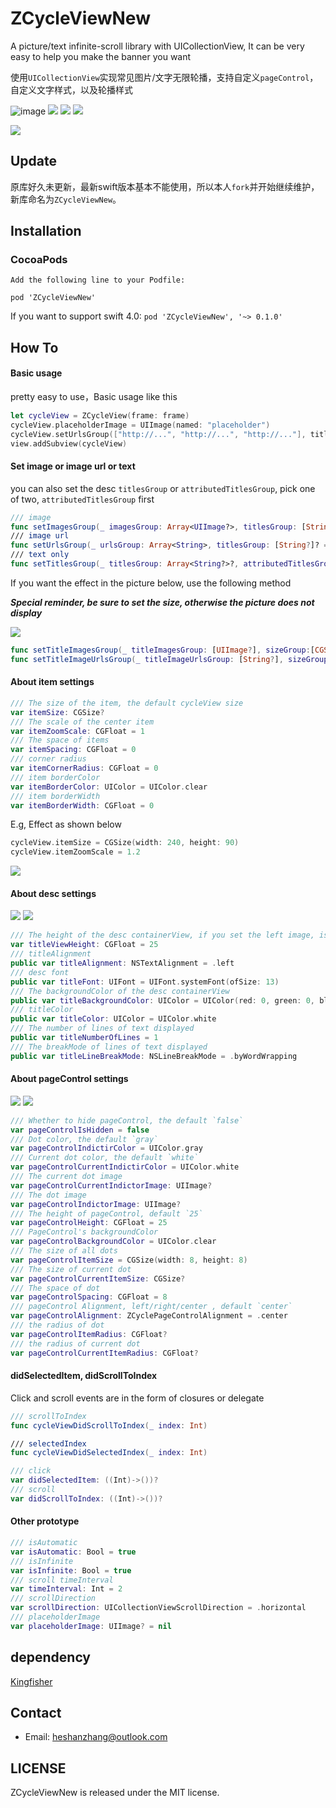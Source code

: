 # ZCycleViewNew

A picture/text infinite-scroll library with UICollectionView, It can be very easy to help you make the banner you want

使用`UICollectionView`实现常见图片/文字无限轮播，支持自定义`pageControl`，自定义文字样式，以及轮播样式

![image](https://travis-ci.org/ghostlordstar/ZCycleView.svg?branch=master)   ![](https://img.shields.io/badge/support-swift%204%2B-green.svg)  ![](https://img.shields.io/badge/support-iOS%208%2B-blue.svg)  ![](https://img.shields.io/cocoapods/v/ZCycleViewNew.svg?style=flat)

<img src="https://github.com/MQZHot/ZCycleView/raw/master/Picture/picture.gif">

## Update
原库好久未更新，最新swift版本基本不能使用，所以本人`fork`并开始继续维护，新库命名为`ZCycleViewNew`。

## Installation

### CocoaPods
    Add the following line to your Podfile:

```pod 'ZCycleViewNew'```

If you want to support swift 4.0:
```pod 'ZCycleViewNew', '~> 0.1.0' ```

## How To

#### Basic usage

pretty easy to use，Basic usage like this
```swift
let cycleView = ZCycleView(frame: frame)
cycleView.placeholderImage = UIImage(named: "placeholder")
cycleView.setUrlsGroup(["http://...", "http://...", "http://..."], titlesGroup: ["...", "..."])
view.addSubview(cycleView)
```

#### Set  image or image url or text

you can also set the desc `titlesGroup` or `attributedTitlesGroup`, pick one of two, `attributedTitlesGroup` first
```swift
/// image
func setImagesGroup(_ imagesGroup: Array<UIImage?>, titlesGroup: [String?]? = nil, attributedTitlesGroup: [NSAttributedString?]? = nil)
/// image url
func setUrlsGroup(_ urlsGroup: Array<String>, titlesGroup: [String?]? = nil, attributedTitlesGroup: [NSAttributedString?]? = nil)
/// text only
func setTitlesGroup(_ titlesGroup: Array<String?>?, attributedTitlesGroup: [NSAttributedString?]? = nil)
````
If you want the effect in the picture below, use the following method

***Special reminder, be sure to set the size, otherwise the picture does not display***

<img src="https://github.com/MQZHot/ZCycleView/raw/master/Picture/pic1.png">

```swift
func setTitleImagesGroup(_ titleImagesGroup: [UIImage?], sizeGroup:[CGSize?])
func setTitleImageUrlsGroup(_ titleImageUrlsGroup: [String?], sizeGroup:[CGSize?])
```
#### About item settings
```swift
/// The size of the item, the default cycleView size
var itemSize: CGSize?
/// The scale of the center item
var itemZoomScale: CGFloat = 1
/// The space of items
var itemSpacing: CGFloat = 0
/// corner radius
var itemCornerRadius: CGFloat = 0
/// item borderColor
var itemBorderColor: UIColor = UIColor.clear
/// item borderWidth
var itemBorderWidth: CGFloat = 0
```
E.g, Effect as shown below
```swift
cycleView.itemSize = CGSize(width: 240, height: 90)
cycleView.itemZoomScale = 1.2
```
<img src="https://github.com/MQZHot/ZCycleView/raw/master/Picture/pic2.png">

#### About desc settings

<img src="https://github.com/MQZHot/ZCycleView/raw/master/Picture/pic5.png">

<img src="https://github.com/MQZHot/ZCycleView/raw/master/Picture/pic6.png">

```swift
/// The height of the desc containerView, if you set the left image, is also included
var titleViewHeight: CGFloat = 25
/// titleAlignment
public var titleAlignment: NSTextAlignment = .left
/// desc font
public var titleFont: UIFont = UIFont.systemFont(ofSize: 13)
/// The backgroundColor of the desc containerView
public var titleBackgroundColor: UIColor = UIColor(red: 0, green: 0, blue: 0, alpha: 0.5)
/// titleColor
public var titleColor: UIColor = UIColor.white
/// The number of lines of text displayed
public var titleNumberOfLines = 1
/// The breakMode of lines of text displayed
public var titleLineBreakMode: NSLineBreakMode = .byWordWrapping
```
#### About pageControl settings

<img src="https://github.com/MQZHot/ZCycleView/raw/master/Picture/pic3.png">

<img src="https://github.com/MQZHot/ZCycleView/raw/master/Picture/pic4.png">

```swift
/// Whether to hide pageControl, the default `false`
var pageControlIsHidden = false
/// Dot color, the default `gray`
var pageControlIndictirColor = UIColor.gray
/// Current dot color, the default `white`
var pageControlCurrentIndictirColor = UIColor.white
/// The current dot image
var pageControlCurrentIndictorImage: UIImage?
/// The dot image
var pageControlIndictorImage: UIImage?
/// The height of pageControl, default `25`
var pageControlHeight: CGFloat = 25
/// PageControl's backgroundColor
var pageControlBackgroundColor = UIColor.clear
/// The size of all dots
var pageControlItemSize = CGSize(width: 8, height: 8)
/// The size of current dot
var pageControlCurrentItemSize: CGSize?
/// The space of dot
var pageControlSpacing: CGFloat = 8
/// pageControl Alignment, left/right/center , default `center`
var pageControlAlignment: ZCyclePageControlAlignment = .center
/// the radius of dot
var pageControlItemRadius: CGFloat?
/// the radius of current dot
var pageControlCurrentItemRadius: CGFloat?
```

#### didSelectedItem, didScrollToIndex
Click and scroll events are in the form of closures or delegate

```swift
/// scrollToIndex
func cycleViewDidScrollToIndex(_ index: Int)

/// selectedIndex
func cycleViewDidSelectedIndex(_ index: Int)
```

```swift
/// click
var didSelectedItem: ((Int)->())?
/// scroll
var didScrollToIndex: ((Int)->())?
```

#### Other prototype
```swift
/// isAutomatic
var isAutomatic: Bool = true
/// isInfinite
var isInfinite: Bool = true
/// scroll timeInterval
var timeInterval: Int = 2
/// scrollDirection
var scrollDirection: UICollectionViewScrollDirection = .horizontal
/// placeholderImage
var placeholderImage: UIImage? = nil
```

## dependency

[Kingfisher](https://github.com/onevcat/Kingfisher)

## Contact

* Email: heshanzhang@outlook.com

## LICENSE

ZCycleViewNew is released under the MIT license. 
